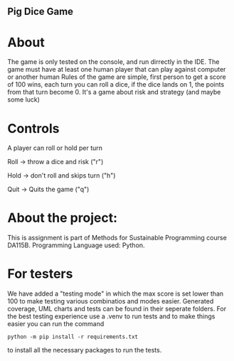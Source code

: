 ## Pig Dice Game

# About

The game is only tested on the console, and run dirrectly in the IDE.
The game must have at least one human player that can play against computer or another human
Rules of the game are simple, first person to get a score of 100 wins, each turn you can roll a dice, if the dice lands on 1, the points from that turn become 0. It's a game about risk and strategy (and maybe some luck)

# Controls

A player can roll or hold per turn

Roll -> throw a dice and risk ("r")

Hold -> don't roll and skips turn ("h")

Quit -> Quits the game ("q")
 
# About the project:

This is assignment is part of Methods for Sustainable Programming course DA115B.
Programming Language used: Python.

# For testers

We have added a "testing mode" in which the max score is set lower than 100 to make testing various combinatios and modes easier.
Generated coverage, UML charts and tests can be found in their seperate folders. For the best testing experience use a .venv to run tests 
and to make things easier you can run the command 
```
python -m pip install -r requirements.txt
```
to install all the necessary packages to run the tests.
